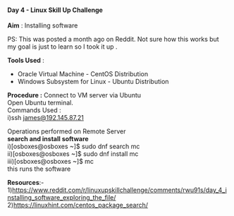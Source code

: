 <!--linux skill up challenge-->

#### Day 4 - Linux Skill Up Challenge

**Aim** : Installing software

PS: This was posted a month ago on Reddit. Not sure how this works but my goal is just to learn so I took it up .

**Tools Used** :
- Oracle Virtual Machine - CentOS Distribution
- Windows Subsystem for Linux - Ubuntu Distribution

**Procedure :**
Connect to VM server via Ubuntu</br>
Open Ubuntu terminal.</br>
Commands Used :</br>
  i)ssh james@192.145.87.21</br>
   
Operations performed on Remote Server</br>
**search and install software**<br/>
i)[osboxes@osboxes ~]$ sudo dnf search mc<br/>
ii)[osboxes@osboxes ~]$ sudo dnf install mc<br/>
iii)[osboxes@osboxes ~]$ mc   </br>
this runs the software


**Resources**:-</br>
1)https://www.reddit.com/r/linuxupskillchallenge/comments/rwu91s/day_4_installing_software_exploring_the_file/</br>
2)https://linuxhint.com/centos_package_search/
